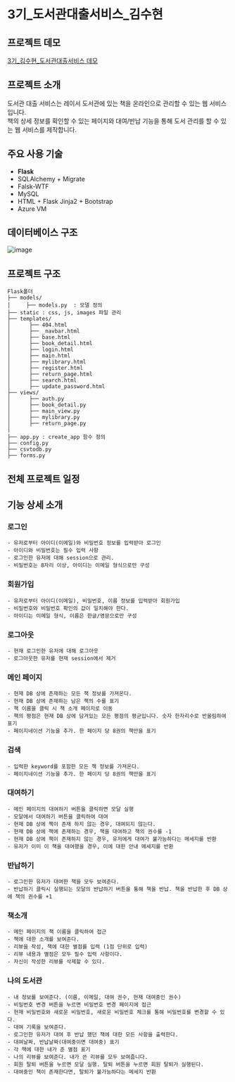 # 3기_도서관대출서비스_김수현
## 프로젝트 데모 
[3기_김수현_도서관대출서비스 데모](http://elice-kdt-3rd-vm-059.koreacentral.cloudapp.azure.com/)
## 프로젝트 소개 
도서관 대출 서비스는 레이서 도서관에 있는 책을 온라인으로 관리할 수 있는 웹 서비스입니다. <br>
책의 상세 정보를 확인할 수 있는 페이지와 대여/반납 기능을 통해 도서 관리를 할 수 있는 웹 서비스를 제작합니다.

## 주요 사용 기술
- **Flask**
- SQLAlchemy + Migrate
- Falsk-WTF
- MySQL
- HTML + Flask Jinja2 + Bootstrap
- Azure VM

## 데이터베이스 구조
![image](https://user-images.githubusercontent.com/70987343/143680459-3595f692-c3a2-4bcf-995f-703518a6ee60.png)


## 프로젝트 구조
```
Flask폴더
├── models/
│     ├── models.py  : 모델 정의   
├── static : css, js, images 파일 관리     
├── templates/
│      ├── 404.html      
│      ├── _navbar.html  
│      ├── base.html  
│      ├── book_detail.html  
│      ├── login.html  
│      ├── main.html  
│      ├── mylibrary.html 
│      ├── register.html  
│      ├── return_page.html  
│      ├── search.html            
│      ├── update_password.html                                                      
├── views/     
│      ├── auth.py
│      ├── book_detail.py      
│      ├── main_view.py      
│      ├── mylibrary.py
│      ├── return_page.py                       
│
├── app.py : create_app 함수 정의                                           
├── config.py
├── csvtodb.py
├── forms.py
```
## 전체 프로젝트 일정

## 기능 상세 소개
### 로그인
    - 유저로부터 아이디(이메일)와 비밀번호 정보를 입력받아 로그인
    - 아이디와 비밀번호는 필수 입력 사항
    - 로그인한 유저에 대해 session으로 관리.
    - 비밀번호는 8자리 이상, 아이디는 이메일 형식으로만 구성
### 회원가입
    - 유저로부터 아이디(이메일), 비밀번호, 이름 정보를 입력받아 회원가입
    - 비밀번호와 비밀번호 확인의 값이 일치해야 한다.
    - 아이디는 이메일 형식, 이름은 한글/영문으로만 구성
### 로그아웃
    - 현재 로그인한 유저에 대해 로그아웃
    - 로그아웃한 유저를 현재 session에서 제거


### 메인 페이지
    - 현재 DB 상에 존재하는 모든 책 정보를 가져온다.
    - 현재 DB 상에 존재하는 남은 책의 수를 표기
    - 책 이름을 클릭 시 책 소개 페이지로 이동
    - 책의 평점은 현재 DB 상에 담겨있는 모든 평점의 평균입니다. 숫자 한자리수로 반올림하여 표기
    - 페이지네이션 기능을 추가. 한 페이지 당 8권의 책만을 표기
### 검색
    - 입력한 keyword를 포함한 모든 책 정보를 가져온다.
    - 페이지네이션 기능을 추가. 한 페이지 당 8권의 책만을 표기
### 대여하기
    - 메인 페이지의 대여하기 버튼을 클릭하면 모달 실행
    - 모달에서 대여하기 버튼을 클릭하여 대여
    - 현재 DB 상에 책이 존재 하지 않는 경우, 대여되지 않는다.
    - 현재 DB 상에 책에 존재하는 경우, 책을 대여하고 책의 권수를 -1
    - 현재 DB 상에 책이 존재하지 않는 경우, 유저에게 대여가 불가능하다는 메세지를 반환
    - 유저가 이미 이 책을 대여했을 경우, 이에 대한 안내 메세지를 반환
### 반납하기
    - 로그인한 유저가 대여한 책을 모두 보여준다.
    - 반납하기 클릭시 실행되는 모달의 반납하기 버튼을 통해 책을 반납. 책을 반납한 후 DB 상에 책의 권수를 +1
### 책소개
    - 메인 페이지의 책 이름을 클릭하여 접근
    - 책에 대한 소개를 보여준다.
    - 리뷰을 작성, 책에 대한 별점를 입력 (1점 단위로 입력)
    - 리뷰 내용과 별점은 모두 필수 입력 사항이다.
    - 자신이 작성한 리뷰를 삭제할 수 있다.
### 나의 도서관
    - 내 정보를 보여준다. (이름, 이메일, 대여 권수, 현재 대여중인 권수)
    - 비밀번호 변경 버튼을 누르면 비밀번호 변경 페이지에 접근
    - 현재 비밀번호와 새로운 비밀번호, 새로운 비밀번호 체크를 통해 비밀번호를 변경할 수 있다.
    - 대여 기록을 보여준다.
    - 로그인한 유저가 대여 후 반납 했던 책에 대한 모든 사항을 출력한다.
    - 대여날짜, 반납날짜(대여중이면 대여중) 표기
    - 각 책에 대한 내가 준 별점 표기
    - 나의 리뷰를 보여준다. 내가 쓴 리뷰를 모두 보여줍니다.
    - 회원 탈퇴 버튼을 누르면 모달 실행. 탈퇴 버튼을 누르면 회원 탈퇴가 실행된다.
    - 대여중인 책이 존재한다면, 탈퇴가 불가능하다는 메세지 반환
